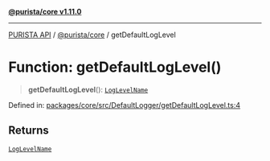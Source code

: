 [**@purista/core v1.11.0**](../README.md)

***

[PURISTA API](../../../packages.md) / [@purista/core](../README.md) / getDefaultLogLevel

# Function: getDefaultLogLevel()

> **getDefaultLogLevel**(): [`LogLevelName`](../type-aliases/LogLevelName.md)

Defined in: [packages/core/src/DefaultLogger/getDefaultLogLevel.ts:4](https://github.com/puristajs/purista/blob/master/packages/core/src/DefaultLogger/getDefaultLogLevel.ts#L4)

## Returns

[`LogLevelName`](../type-aliases/LogLevelName.md)

